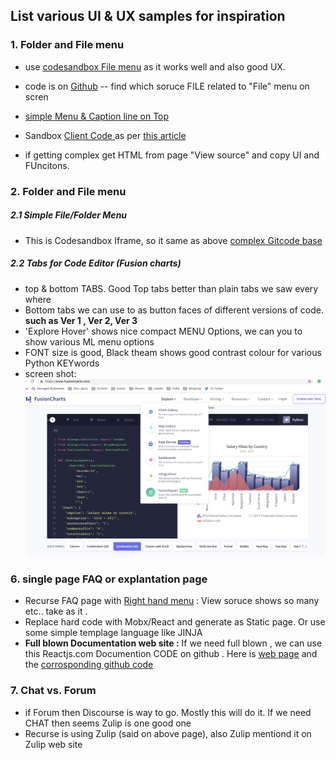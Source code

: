 ## List various UI & UX samples for inspiration 

### 1. Folder and File menu
- use [codesandbox File menu](https://codesandbox.io/s/kyl0z8yv5?from-embed) as it works well and also good UX.
- code is on [Github](https://github.com/CompuIves/codesandbox-client) -- find which soruce FILE related to "File" menu on scren

- [simple Menu & Caption line on Top](https://javascriptvisualizer.com/?code=function%20bubbleSort%20%28arr%29%20%7B%0A%20%20var%20length%20%3D%20arr.length%3B%0A%20%20var%20swapped%3B%0A%0A%20%20do%20%7B%0A%20%20%20%20swapped%20%3D%20false%3B%0A%0A%20%20%20%20for%20%28var%20i%20%3D%200%3B%20i%20%3C%20length%3B%20i%2B%2B%29%20%7B%0A%20%20%20%20%20%20if%20%28arr%5Bi%5D%20%3E%20arr%5Bi%20%2B%201%5D%29%20%7B%0A%20%20%20%20%20%20%20%20var%20temp%20%3D%20arr%5Bi%5D%3B%0A%20%20%20%20%20%20%20%20arr%5Bi%5D%20%3D%20arr%5Bi%20%2B%201%5D%3B%0A%20%20%20%20%20%20%20%20arr%5Bi%20%2B%201%5D%20%3D%20temp%3B%0A%20%20%20%20%20%20%20%20swapped%20%3D%20true%3B%0A%20%20%20%20%20%20%7D%0A%20%20%20%20%7D%0A%0A%20%20%7D%20while%20%28swapped%29%3B%0A%0A%20%20return%20arr%3B%0A%7D%0A%0AbubbleSort%28%5B5%2C19%2C1%5D%29%3B)
- Sandbox [Client Code ](https://github.com/CompuIves/codesandbox-client/tree/master/packages/app/src/app) as per [this article](https://hackernoon.com/announcing-codesandbox-2-5-be767d15ffd)
- if getting complex get HTML from page "View source" and copy UI and FUncitons.

### 2. Folder and File menu 
##### 2.1 Simple File/Folder Menu
- This is Codesandbox Iframe, so it same as above [complex Gitcode base](https://tylermcginnis.com/reactjs-tutorial-a-comprehensive-guide-to-building-apps-with-react/)

##### 2.2 Tabs for Code Editor (Fusion charts)
- top & bottom TABS. Good Top tabs better than plain tabs we saw every where 
- Bottom tabs we can use to as button faces of different versions of code. **such as Ver 1 , Ver 2, Ver 3**
- 'Explore Hover' shows nice compact MENU Options, we can you to show various ML menu options
- FONT size is good, Black theam shows good contrast colour for various Python KEYwords
- screen shot: ![alt text](Top-bottom-Tabs.png)

### 6. single page FAQ or explantation page 
- Recurse FAQ page with [Right hand menu](https://www.recurse.com/manual#sec-environment) : View soruce shows so many &nbsp; etc.. take as it .
- Replace hard code with Mobx/React and generate as Static page. Or use some simple templage language like JINJA
- **Full blown Documentation web site :** If we need full blown , we can use this Reactjs.com Documention CODE on github . Here is [web page](https://reactjs.org/docs/conditional-rendering.html) and the [corrosponding github code](https://github.com/reactjs/reactjs.org/blob/cf628304bb431a0680fc58c577f89dd7cac5b269/content/docs/conditional-rendering.md)

###  7. Chat vs. Forum 
- if Forum then Discourse is way to go. Mostly this will do it. If we need CHAT then seems Zulip is one good one
- Recurse is using Zulip (said on above page), also Zulip mentiond it on Zulip web site
